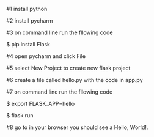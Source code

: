 #1 install python 

#2 install pycharm

#3 on command line run the fllowing code

$ pip install Flask 

#4 open pycharm and click File

#5 select New Project to create new flask project

#6 create a file called hello.py with the code in app.py 

#7 on command line run the fllowing code

$ export FLASK_APP=hello

$ flask run


#8 go to in your browser you should see a Hello, World!.
